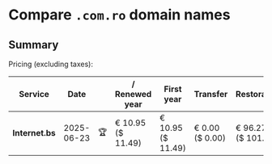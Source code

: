 # Compare `.com.ro` domain names

## Summary

Pricing (excluding taxes):

| Service | Date |  | / Renewed year | First year | Transfer | Restoration |
|--|--|--|--|--|--|--|
| **Internet.bs** | 2025-06-23 | 🏆 | € 10.95<br>($ 11.49) | € 10.95<br>($ 11.49) | € 0.00<br>($ 0.00) | € 96.27<br>($ 101.04) |
